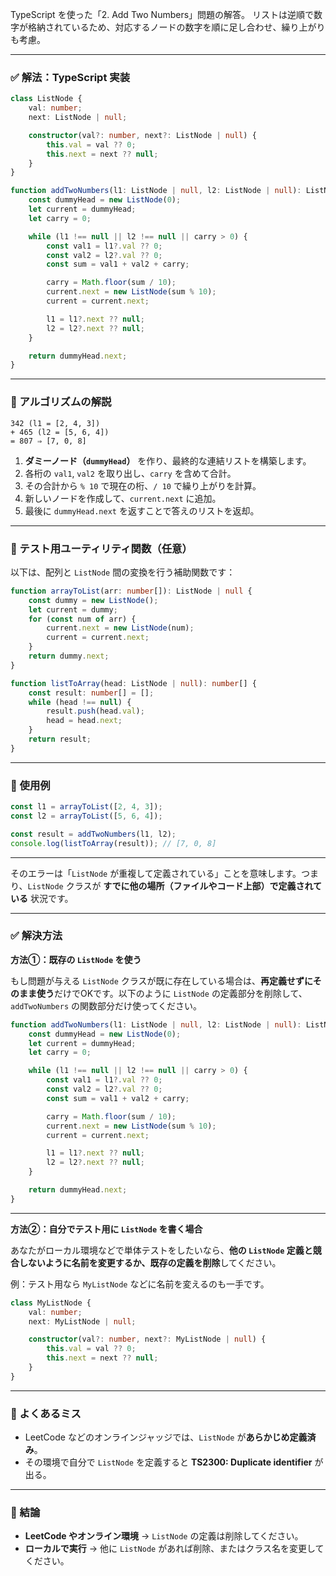 TypeScript を使った「2. Add Two Numbers」問題の解答。
リストは逆順で数字が格納されているため、対応するノードの数字を順に足し合わせ、繰り上がりも考慮。

---

### ✅ 解法：TypeScript 実装

```ts
class ListNode {
    val: number;
    next: ListNode | null;

    constructor(val?: number, next?: ListNode | null) {
        this.val = val ?? 0;
        this.next = next ?? null;
    }
}

function addTwoNumbers(l1: ListNode | null, l2: ListNode | null): ListNode | null {
    const dummyHead = new ListNode(0);
    let current = dummyHead;
    let carry = 0;

    while (l1 !== null || l2 !== null || carry > 0) {
        const val1 = l1?.val ?? 0;
        const val2 = l2?.val ?? 0;
        const sum = val1 + val2 + carry;

        carry = Math.floor(sum / 10);
        current.next = new ListNode(sum % 10);
        current = current.next;

        l1 = l1?.next ?? null;
        l2 = l2?.next ?? null;
    }

    return dummyHead.next;
}
```

---

### 🧠 アルゴリズムの解説

```text
342 (l1 = [2, 4, 3])
+ 465 (l2 = [5, 6, 4])
= 807 ⇒ [7, 0, 8]
```

1. **ダミーノード（`dummyHead`）** を作り、最終的な連結リストを構築します。
2. 各桁の `val1`, `val2` を取り出し、`carry` を含めて合計。
3. その合計から `% 10` で現在の桁、`/ 10` で繰り上がりを計算。
4. 新しいノードを作成して、`current.next` に追加。
5. 最後に `dummyHead.next` を返すことで答えのリストを返却。

---

### 🧪 テスト用ユーティリティ関数（任意）

以下は、配列と `ListNode` 間の変換を行う補助関数です：

```ts
function arrayToList(arr: number[]): ListNode | null {
    const dummy = new ListNode();
    let current = dummy;
    for (const num of arr) {
        current.next = new ListNode(num);
        current = current.next;
    }
    return dummy.next;
}

function listToArray(head: ListNode | null): number[] {
    const result: number[] = [];
    while (head !== null) {
        result.push(head.val);
        head = head.next;
    }
    return result;
}
```

---

### 🧪 使用例

```ts
const l1 = arrayToList([2, 4, 3]);
const l2 = arrayToList([5, 6, 4]);

const result = addTwoNumbers(l1, l2);
console.log(listToArray(result)); // [7, 0, 8]
```

---

そのエラーは「`ListNode` が重複して定義されている」ことを意味します。つまり、`ListNode` クラスが **すでに他の場所（ファイルやコード上部）で定義されている** 状況です。

---

### ✅ 解決方法

**方法①：既存の `ListNode` を使う**

もし問題が与える `ListNode` クラスが既に存在している場合は、**再定義せずにそのまま使う**だけでOKです。以下のように `ListNode` の定義部分を削除して、`addTwoNumbers` の関数部分だけ使ってください。

```ts
function addTwoNumbers(l1: ListNode | null, l2: ListNode | null): ListNode | null {
    const dummyHead = new ListNode(0);
    let current = dummyHead;
    let carry = 0;

    while (l1 !== null || l2 !== null || carry > 0) {
        const val1 = l1?.val ?? 0;
        const val2 = l2?.val ?? 0;
        const sum = val1 + val2 + carry;

        carry = Math.floor(sum / 10);
        current.next = new ListNode(sum % 10);
        current = current.next;

        l1 = l1?.next ?? null;
        l2 = l2?.next ?? null;
    }

    return dummyHead.next;
}
```

---

**方法②：自分でテスト用に `ListNode` を書く場合**

あなたがローカル環境などで単体テストをしたいなら、**他の `ListNode` 定義と競合しないように名前を変更するか、既存の定義を削除**してください。

例：テスト用なら `MyListNode` などに名前を変えるのも一手です。

```ts
class MyListNode {
    val: number;
    next: MyListNode | null;

    constructor(val?: number, next?: MyListNode | null) {
        this.val = val ?? 0;
        this.next = next ?? null;
    }
}
```

---

### 🔁 よくあるミス

* LeetCode などのオンラインジャッジでは、`ListNode` が**あらかじめ定義済み**。
* その環境で自分で `ListNode` を定義すると **TS2300: Duplicate identifier** が出る。

---

### 🎯 結論

* **LeetCode やオンライン環境** → `ListNode` の定義は削除してください。
* **ローカルで実行** → 他に `ListNode` があれば削除、またはクラス名を変更してください。

